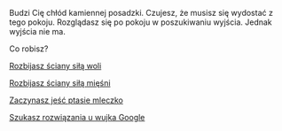 Budzi Cię chłód kamiennej posadzki. Czujesz, że musisz się wydostać z tego pokoju. 
Rozglądasz się po pokoju w poszukiwaniu wyjścia. Jednak wyjścia nie ma.

Co robisz?

[Rozbijasz ściany siłą woli](wola/wola.md)

[Rozbijasz ściany siłą mięśni](miesnie/miesnie.md)

[Zaczynasz jeść ptasie mleczko](jedzenie/jedzenie.md)

[Szukasz rozwiązania u wujka Google](http://www.google.pl)

